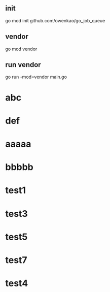 ## init
go mod init github.com/owenkao/go_job_queue
## vendor
go mod vendor
## run vendor
go run -mod=vendor main.go
# abc
# def
# aaaaa
# bbbbb

# test1
# test3
# test5
# test7
# test4
